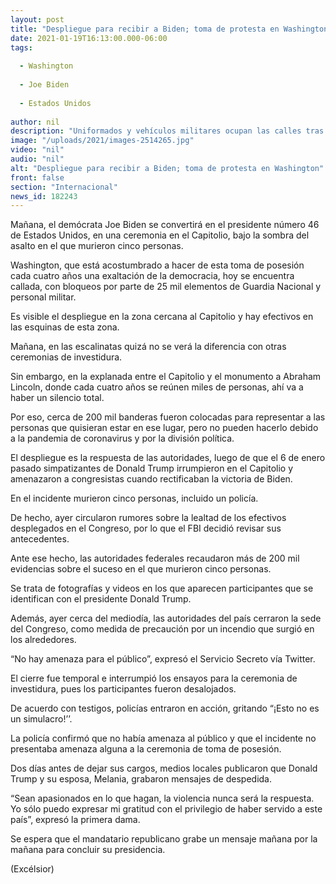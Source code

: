```yaml
---
layout: post
title: "Despliegue para recibir a Biden; toma de protesta en Washington"
date: 2021-01-19T16:13:00.000-06:00
tags:
  
  - Washington
  
  - Joe Biden
  
  - Estados Unidos
  
author: nil
description: "Uniformados y vehículos militares ocupan las calles tras el asalto del 6 de enero; el demócrata asume la presidencia de EU mañana"
image: "/uploads/2021/images-2514265.jpg"
video: "nil"
audio: "nil"
alt: "Despliegue para recibir a Biden; toma de protesta en Washington"
front: false
section: "Internacional"
news_id: 182243
---
```


Mañana, el demócrata Joe Biden se convertirá en el presidente número 46 de Estados Unidos, en una ceremonia en el Capitolio, bajo la sombra del asalto en el que murieron cinco personas.

Washington, que está acostumbrado a hacer de esta toma de posesión cada cuatro años una exaltación de la democracia, hoy se encuentra callada, con bloqueos por parte de 25 mil elementos de Guardia Nacional y personal militar.

Es visible el despliegue en la zona cercana al Capitolio y hay efectivos en las esquinas de esta zona.

Mañana, en las escalinatas quizá no se verá la diferencia con otras ceremonias de investidura.

Sin embargo, en la explanada entre el Capitolio y el monumento a Abraham Lincoln, donde cada cuatro años se reúnen miles de personas, ahí va a haber un silencio total.

Por eso, cerca de 200 mil banderas fueron colocadas para representar a las personas que quisieran estar en ese lugar, pero no pueden hacerlo debido a la pandemia de coronavirus y por la división política.

El despliegue es la respuesta de las autoridades, luego de que el 6 de enero pasado simpatizantes de Donald Trump irrumpieron en el Capitolio y amenazaron a congresistas cuando rectificaban la victoria de Biden.

En el incidente murieron cinco personas, incluido un policía.

De hecho, ayer circularon rumores sobre la lealtad de los efectivos desplegados en el Congreso, por lo que el FBI decidió revisar sus antecedentes.

Ante ese hecho, las autoridades federales recaudaron más de 200 mil evidencias sobre el suceso en el que murieron cinco personas.

Se trata de fotografías y videos en los que aparecen participantes que se identifican con el presidente Donald Trump.

Además, ayer cerca del mediodía, las autoridades del país cerraron la sede del Congreso, como medida de precaución por un incendio que surgió en los alrededores.

“No hay amenaza para el público”, expresó el Servicio Secreto vía Twitter.

El cierre fue temporal e interrumpió los ensayos para la ceremonia de investidura, pues los participantes fueron desalojados. 

De acuerdo con testigos, policías entraron en acción, gritando “¡Esto no es un simulacro!’’.

La policía confirmó que no había amenaza al público y que el incidente no presentaba amenaza alguna a la ceremonia de toma de posesión.

Dos días antes de dejar sus cargos, medios locales publicaron que Donald Trump y su esposa, Melania, grabaron mensajes de despedida.

“Sean apasionados en lo que hagan, la violencia nunca será la respuesta. Yo sólo puedo expresar mi gratitud con el privilegio de haber servido a este país”, expresó la primera dama.

Se espera que el mandatario republicano grabe un mensaje mañana por la mañana para concluir su presidencia.

(Excélsior)